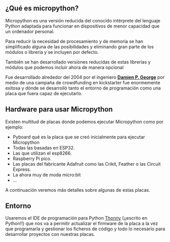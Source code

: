 ## ¿Qué es micropython?

Micropython es una versión reducida del conocido intérprete del lenguaje Python adaptada para funcionar en dispositivos de menor capacidad que un ordenador personal.

Para reducir la necesidad de procesamiento y de memoria se han simplificado alguna de las posibilidades y eliminando gran parte de los módulos o librería y se incluyen por defecto.

También se han desarrollado versiones reducidas de estas librerías y módulos que podemos incluir ahora de manera opcional


Fue desarrollado alrededor del 2004 por el ingeniero **[Damien P. George](https://dpgeorge.net/)** por medio de una campaña de crowdfunding en kickstarter fue enormemente exitosa y dónde se desarrolló tanto el entorno de programación como una placa que fuera capaz de ejecutarlo.

## Hardware para usar Micropython

Existen multitud de placas donde podemos ejecutar Micropython como por ejemplo:

* Pyboard qué es la placa que se creó inicialmente para ejecutar Micropython
* Todas las basadas en ESP32.
* Las que utilizan el esp8266.
* Raspberry Pi pico.
* Las placas del fabricante Adafruit como las Crikit, Feather o las Circuit Express.
* La ahora muy de moda micro:bit
* ...

A continuación veremos más detalles sobre algunas de estas placas.


## Entorno

Usaremos el IDE de programación para Python [Thonny](https://thonny.org) (¡¡escrito en Python!!) que nos va a permitir actualizar el firmware de la placa a la vez que programarla y gestionar los ficheros de código y todo lo necesario para desarrollar proyectos con nuestras placas.


